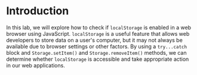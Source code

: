 # Introduction

In this lab, we will explore how to check if `localStorage` is enabled in a web browser using JavaScript. `localStorage` is a useful feature that allows web developers to store data on a user's computer, but it may not always be available due to browser settings or other factors. By using a `try...catch` block and `Storage.setItem()` and `Storage.removeItem()` methods, we can determine whether `localStorage` is accessible and take appropriate action in our web applications.
